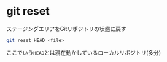 # git reset
ステージングエリアをGitリポジトリの状態に戻す
```sh
git reset HEAD <file>
```
ここでいう`HEAD`とは現在動かしているローカルリポジトリ(多分)
